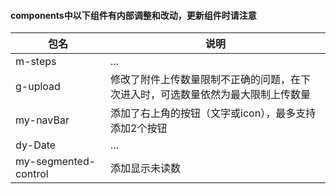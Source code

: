 #### components中以下组件有内部调整和改动，更新组件时请注意
包名|说明
-|-
m-steps|...
g-upload|修改了附件上传数量限制不正确的问题，在下次进入时，可选数量依然为最大限制上传数量
my-navBar|添加了右上角的按钮（文字或icon），最多支持添加2个按钮
dy-Date|...
my-segmented-control|添加显示未读数